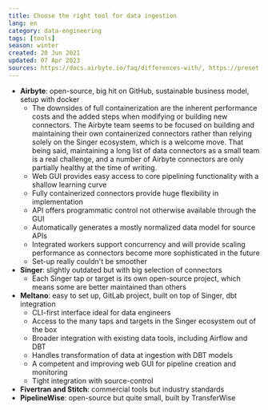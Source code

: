 ```yaml
---
title: Choose the right tool for data ingestion
lang: en 
category: data-engineering
tags: [tools]
season: winter
created: 20 Jun 2021
updated: 07 Apr 2023
sources: https://docs.airbyte.io/faq/differences-with/, https://preset.io/blog/2021-4-22-data-integration-tooling/
---
```


* **Airbyte**: open-source, big hit on GitHub, sustainable business model, setup with docker
	* The downsides of full containerization are the inherent performance costs and the added steps when modifying or building new connectors. The Airbyte team seems to be focused on building and maintaining their own containerized connectors rather than relying solely on the Singer ecosystem, which is a welcome move. That being said, maintaining a long list of data connectors as a small team is a real challenge, and a number of Airbyte connectors are only partially healthy at the time of writing.
	-   Web GUI provides easy access to core pipelining functionality with a shallow learning curve
	-   Fully containerized connectors provide huge flexibility in implementation
	-   API offers programmatic control not otherwise available through the GUI
	-   Automatically generates a mostly normalized data model for source APIs
	-   Integrated workers support concurrency and will provide scaling performance as connectors become more sophisticated in the future
	-   Set-up really couldn't be smoother
* **Singer**: slightly outdated but with big selection of connectors
	- Each Singer tap or target is its own open-source project, which means some are better maintained than others
* **Meltano**: easy to set up, GitLab project, built on top of Singer, dbt integration
	-   CLI-first interface ideal for data engineers
	-   Access to the many taps and targets in the Singer ecosystem out of the box
	-   Broader integration with existing data tools, including Airflow and DBT
	-   Handles transformation of data at ingestion with DBT models
	-   A competent and improving web GUI for pipeline creation and monitoring
	-   Tight integration with source-control
* **Fivertran and Stitch**: commercial tools but industry standards
* **PipelineWise**: open-source but quite small, built by TransferWise